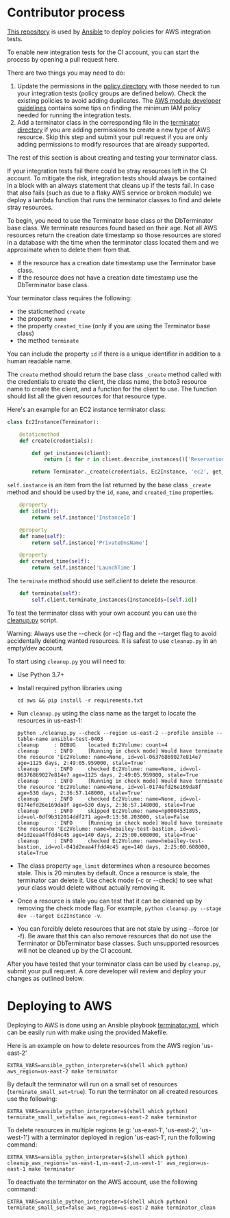 # Contributor process

[This repository](https://github.com/ansible/aws-ci-admin) is used by [Ansible](https://github.com/ansible/ansible) to deploy policies for AWS integration tests.

To enable new integration tests for the CI account, you can start the process by opening a pull request here.

There are two things you may need to do:
1. Update the permissions in the [policy directory](https://github.com/ansible/aws-ci-admin/tree/main/aws/policy) with those needed to run your integration tests (policy groups are defined below). Check the existing policies to avoid adding duplicates.
   The [AWS module developer guidelines](https://docs.ansible.com/ansible/devel/dev_guide/platforms/aws_guidelines.html#aws-permissions-for-integration-tests) contains some tips on finding the minimum IAM policy needed for running the integration tests.
2. Add a terminator class in the corresponding file in the [terminator directory](https://github.com/ansible/aws-ci-admin/tree/main/aws/terminator) if you are adding permissions to create a new type of AWS resource. Skip this step and submit your pull request if you are only adding permissions to modify resources that are already supported.

The rest of this section is about creating and testing your terminator class.

If your integration tests fail there could be stray resources left in the CI account. To mitigate the risk, integration tests should always be contained in a block with an always statement that cleans up if the tests fail. In case that also fails (such as due to a flaky AWS service or broken module) we deploy a lambda function that runs the terminator classes to find and delete stray resources.

To begin, you need to use the Terminator base class or the DbTerminator base class. We terminate resources found based on their age. Not all AWS resources return the creation date timestamp so those resources are stored in a database with the time when the terminator class located them and we approximate when to delete them from that.
* If the resource has a creation date timestamp use the Terminator base class.
* If the resource does not have a creation date timestamp use the DbTerminator base class.

Your terminator class requires the following:
* the staticmethod `create`
* the property `name`
* the property `created_time` (only if you are using the Terminator base class)
* the method `terminate`

You can include the property `id` if there is a unique identifier in addition to a human readable name.

The `create` method should return the base class `_create` method called with the credentials to create the client, the class name, the boto3 resource name to create the client, and a function for the client to use. The function should list all the given resources for that resource type.

Here's an example for an EC2 instance terminator class:

```python
class Ec2Instance(Terminator):

    @staticmethod
    def create(credentials):

        def get_instances(client):
            return [i for r in client.describe_instances()['Reservations'] for i in r['Instances']]

        return Terminator._create(credentials, Ec2Instance, 'ec2', get_instances)
```

`self.instance` is an item from the list returned by the base class `_create` method and should be used by the `id`, `name`, and `created_time` properties.

```python
    @property
    def id(self):
        return self.instance['InstanceId']

    @property
    def name(self):
        return self.instance['PrivateDnsName']

    @property
    def created_time(self):
        return self.instance['LaunchTime']
```

The `terminate` method should use self.client to delete the resource.

```python
    def terminate(self):
        self.client.terminate_instances(InstanceIds=[self.id])
```

To test the terminator class with your own account you can use the [cleanup.py](https://github.com/ansible/aws-ci-admin/blob/main/aws/cleanup.py) script.

Warning: Always use the --check (or -c) flag and the --target flag to avoid accidentally deleting wanted resources.
It is safest to use `cleanup.py` in an empty/dev account.

To start using `cleanup.py` you will need to:
* Use Python 3.7+
* Install required python libraries using

      cd aws && pip install -r requirements.txt

* Run `cleanup.py` using the class name as the target to locate the resources in us-east-1:

      python ./cleanup.py --check --region us-east-2 --profile ansible --table-name ansible-test-0403
      cleanup     : DEBUG    located Ec2Volume: count=4
      cleanup     : INFO     [Running in check mode] Would have terminate the resource 'Ec2Volume: name=None, id=vol-06376869027e814e7 age=1125 days, 2:49:05.959000, stale=True'
      cleanup     : INFO     checked Ec2Volume: name=None, id=vol-06376869027e814e7 age=1125 days, 2:49:05.959000, stale=True
      cleanup     : INFO     [Running in check mode] Would have terminate the resource 'Ec2Volume: name=None, id=vol-0174efd26e169da8f age=530 days, 2:36:57.148000, stale=True'
      cleanup     : INFO     checked Ec2Volume: name=None, id=vol-0174efd26e169da8f age=530 days, 2:36:57.148000, stale=True
      cleanup     : INFO     skipped Ec2Volume: name=np0004531895, id=vol-0df9b312014ddf271 age=0:13:58.203000, stale=False
      cleanup     : INFO     [Running in check mode] Would have terminate the resource 'Ec2Volume: name=hebailey-test-bastion, id=vol-041d2eaa4ffdd4c45 age=140 days, 2:25:00.608000, stale=True'
      cleanup     : INFO     checked Ec2Volume: name=hebailey-test-bastion, id=vol-041d2eaa4ffdd4c45 age=140 days, 2:25:00.608000, stale=True


* The class property `age_limit` determines when a resource becomes stale. This is 20 minutes by default. Once a resource is stale, the terminator can delete it. Use check mode (-c or --check) to see what your class would delete without actually removing it.
* Once a resource is stale you can test that it can be cleaned up by removing the check mode flag.
  For example, `python cleanup.py --stage dev --target Ec2Instance -v`.
* You can forcibly delete resources that are not stale by using --force (or -f). Be aware that this can also remove resources that do not use the Terminator or DbTerminator base classes. Such unsupported resources will not be cleaned up by the CI account.

After you have tested that your terminator class can be used by `cleanup.py`, submit your pull request. A core developer will review and deploy your changes as outlined below.


# Deploying to AWS

Deploying to AWS is done using an Ansible playbook [terminator.yml](https://github.com/ansible/aws-ci-admin/blob/main/aws/terminator.yml), which can be easily run with make using the provided Makefile.

Here is an example on how to delete resources from the AWS region 'us-east-2'

```shell
EXTRA_VARS=ansible_python_interpreter=$(shell which python) aws_region=us-east-2 make terminator
```

By default the terminator will run on a small set of resources (`terminate_small_set=true`).
To run the terminator on all created resources use the following: 

```shell
EXTRA_VARS=ansible_python_interpreter=$(shell which python) terminate_small_set=false aws_region=us-east-2 make terminator
```

To delete resources in multiple regions (e.g: 'us-east-1', 'us-east-2', 'us-west-1') with a terminator deployed in region 'us-east-1', run the following command:

```
EXTRA_VARS=ansible_python_interpreter=$(shell which python) cleanup_aws_regions='us-east-1,us-east-2,us-west-1' aws_region=us-east-1 make terminator
```

To deactivate the terminator on the AWS account, use the following command:

```shell
EXTRA_VARS=ansible_python_interpreter=$(shell which python) terminate_small_set=false aws_region=us-east-2 make terminator_clean
```
